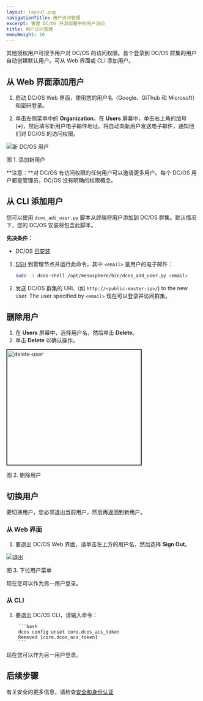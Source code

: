 ```yaml
---
layout: layout.pug
navigationTitle: 用户访问管理
excerpt: 管理 DC/OS 开源部署中的用户访问
title: 用户访问管理
menuWeight: 10
---
```

<!-- The source repository for this topic is https://github.com/dcos/dcos-docs-site -->


其他授权用户可授予用户对 DC/OS 的访问权限。首个登录到 DC/OS 群集的用户自动创建默认用户。可从 Web 界面或 CLI 添加用户。

## 从 Web 界面添加用户

1. 启动 DC/OS Web 界面，使用您的用户名（Google、GiThub 和 Microsoft）和密码登录。

2. 单击左侧菜单中的 **Organization**。在 **Users** 屏幕中，单击右上角的加号 (**+**)，然后填写新用户电子邮件地址。将自动向新用户发送电子邮件，通知他们对 DC/OS 的访问权限。

![新 DC/OS 用户](/cn/1.11/img/1-11-add-user-to-cluster.png)

图 1. 添加新用户

**注意：**对 DC/OS 有访问权限的任何用户可以邀请更多用户。每个 DC/OS 用户都是管理员，DC/OS 没有明确的权限概念。

## 从 CLI 添加用户
您可以使用 `dcos_add_user.py` 脚本从终端将用户添加到 DC/OS 群集。默认情况下，您的 DC/OS 安装将包含此脚本。

**先决条件：**

- DC/OS [已安装](/cn/1.11/installing/)

1. [SSH](/cn/1.11/administering-clusters/sshcluster/) 到管理节点并运行此命令，其中 `<email>` 是用户的电子邮件：

    ```bash
    sudo -i dcos-shell /opt/mesosphere/bin/dcos_add_user.py <email>
    ```

1. 发送 DC/OS 群集的 URL（如 `http://<public-master-ip>/`) to the new user. The user specified by `<email>` 现在可以登录并访问群集。

## 删除用户
1. 在 **Users** 屏幕中，选择用户名，然后单击 **Delete**。
2. 单击 **Delete** 以确认操作。

<img src="/1.11/img/1-11-delete-user.png" alt="delete-user" width="350" height="300" border="2">

 图 2. 删除用户

## 切换用户 

要切换用户，您必须退出当前用户，然后再返回到新用户。

### 从 Web 界面

1. 要退出 DC/OS Web 界面，请单击左上方的用户名，然后选择 **Sign Out**。

 ![退出](/cn/1.11/img/1-11-user-drop-down-menu.png)

 图 3. 下拉用户菜单

现在您可以作为另一用户登录。

### 从 CLI

1. 要退出 DC/OS CLI，请输入命令：

        ```bash
        dcos config unset core.dcos_acs_token
        Removed [core.dcos_acs_token]
        ```

现在您可以作为另一用户登录。

## 后续步骤

有关安全的更多信息，请检查[安全和身份认证](/cn/1.11/security/oss/)
